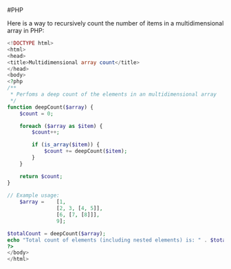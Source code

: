 #PHP 

Here is a way to recursively count the number of items in a multidimensional array in PHP: 

```php
<!DOCTYPE html>
<html>
<head>
<title>Multidimensional array count</title>
</head>
<body>
<?php
/**
 * Perfoms a deep count of the elements in an multidimensional array
 */
function deepCount($array) {
	$count = 0;

	foreach ($array as $item) {
		$count++; 

		if (is_array($item)) {
			$count += deepCount($item);
		}
	}

	return $count;
}
            
// Example usage:
	$array =    [1,
				[2, 3, [4, 5]],
				[6, [7, [8]]],
				9];

$totalCount = deepCount($array);
echo "Total count of elements (including nested elements) is: " . $totalCount;
?>
</body>
</html>
```